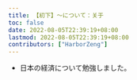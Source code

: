```yaml
---
title: 【初下】～について：关于
toc: false
date: 2022-08-05T22:39:19+08:00
lastmod: 2022-08-05T22:39:19+08:00
contributors: ["HarborZeng"]
---
```


- 日本の経済について勉強しました。

